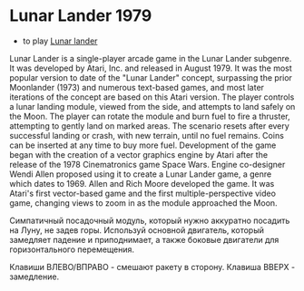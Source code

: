 # Lunar Lander 1979


- to play [Lunar lander](https://javarush.com/projects/apps/354932)

Lunar Lander is a single-player arcade game in the Lunar Lander subgenre. It was developed by Atari, Inc. and released in August 1979. It was the most popular version to date of the "Lunar Lander" concept, surpassing the prior Moonlander (1973) and numerous text-based games, and most later iterations of the concept are based on this Atari version.
The player controls a lunar landing module, viewed from the side, and attempts to land safely on the Moon. The player can rotate the module and burn fuel to fire a thruster, attempting to gently land on marked areas. The scenario resets after every successful landing or crash, with new terrain, until no fuel remains. Coins can be inserted at any time to buy more fuel.
Development of the game began with the creation of a vector graphics engine by Atari after the release of the 1978 Cinematronics game Space Wars. Engine co-designer Wendi Allen proposed using it to create a Lunar Lander game, a genre which dates to 1969. Allen and Rich Moore developed the game. It was Atari's first vector-based game and the first multiple-perspective video game, changing views to zoom in as the module approached the Moon.

Симпатичный посадочный модуль, который нужно аккуратно посадить на Луну, не задев горы.
Используй основной двигатель, который замедляет падение и приподнимает, а также боковые двигатели для горизонтального перемещения. 

Клавиши ВЛЕВО/ВПРАВО - смешают ракету в сторону. Клавиша ВВЕРХ - замедление.
